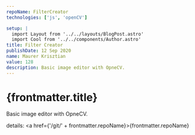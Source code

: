 ```yaml
---
repoName: FilterCreator
technologies: ['js', 'openCV']

setup: |
  import Layout from '../../layouts/BlogPost.astro'
  import Cool from '../../components/Author.astro'
title: Filter Creator
publishDate: 12 Sep 2020
name: Maurer Krisztian
value: 128
description: Basic image editor with OpneCV.
---
```


<Cool name={frontmatter.name} href="https://twitter.com/n_moore" client:load />

# {frontmatter.title}

Basic image editor with OpneCV.


details: <a href={'/git/' + frontmatter.repoName}>{frontmatter.repoName}</a>